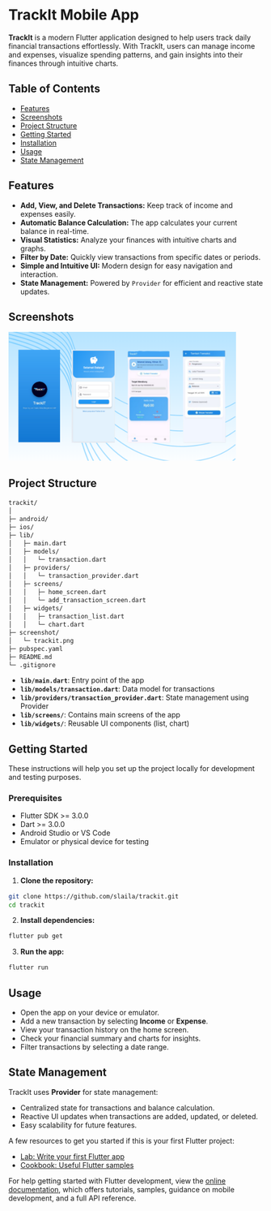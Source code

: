 # TrackIt Mobile App

**TrackIt** is a modern Flutter application designed to help users track daily financial transactions effortlessly. With TrackIt, users can manage income and expenses, visualize spending patterns, and gain insights into their finances through intuitive charts.

## Table of Contents

- [Features](#features)  
- [Screenshots](#screenshots)  
- [Project Structure](#project-structure)  
- [Getting Started](#getting-started)  
- [Installation](#installation)  
- [Usage](#usage)  
- [State Management](#state-management) 

## Features

- **Add, View, and Delete Transactions:** Keep track of income and expenses easily.  
- **Automatic Balance Calculation:** The app calculates your current balance in real-time.  
- **Visual Statistics:** Analyze your finances with intuitive charts and graphs.  
- **Filter by Date:** Quickly view transactions from specific dates or periods.  
- **Simple and Intuitive UI:** Modern design for easy navigation and interaction.  
- **State Management:** Powered by `Provider` for efficient and reactive state updates.  

## Screenshots

<img src="screenshot/trackit.png" alt="TrackIt UI" width="450"/>

## Project Structure

```text
trackit/
│
├─ android/
├─ ios/
├─ lib/
│   ├─ main.dart
│   ├─ models/
│   │   └─ transaction.dart
│   ├─ providers/
│   │   └─ transaction_provider.dart
│   ├─ screens/
│   │   ├─ home_screen.dart
│   │   └─ add_transaction_screen.dart
│   ├─ widgets/
│   │   ├─ transaction_list.dart
│   │   └─ chart.dart
├─ screenshot/
│   └─ trackit.png
├─ pubspec.yaml
├─ README.md
└─ .gitignore
```

- **`lib/main.dart`**: Entry point of the app  
- **`lib/models/transaction.dart`**: Data model for transactions  
- **`lib/providers/transaction_provider.dart`**: State management using Provider  
- **`lib/screens/`**: Contains main screens of the app  
- **`lib/widgets/`**: Reusable UI components (list, chart)  

## Getting Started

These instructions will help you set up the project locally for development and testing purposes.

### Prerequisites

- Flutter SDK >= 3.0.0  
- Dart >= 3.0.0  
- Android Studio or VS Code  
- Emulator or physical device for testing  

### Installation

1. **Clone the repository:**  
```bash
git clone https://github.com/slaila/trackit.git
cd trackit
```
2. **Install dependencies:**  
```bash
flutter pub get
```
3. **Run the app:**  
```bash
flutter run
```
## **Usage**

- Open the app on your device or emulator.  
- Add a new transaction by selecting **Income** or **Expense**.  
- View your transaction history on the home screen.  
- Check your financial summary and charts for insights.  
- Filter transactions by selecting a date range.  

## **State Management**

TrackIt uses **Provider** for state management:  

- Centralized state for transactions and balance calculation.  
- Reactive UI updates when transactions are added, updated, or deleted.  
- Easy scalability for future features.

A few resources to get you started if this is your first Flutter project: 
- [Lab: Write your first Flutter app](https://docs.flutter.dev/get-started/codelab)
- [Cookbook: Useful Flutter samples](https://docs.flutter.dev/cookbook)

For help getting started with Flutter development, view the [online documentation](https://docs.flutter.dev/), which offers tutorials, samples, guidance on mobile development, and a full API reference.


